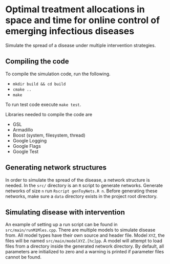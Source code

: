 # Optimal treatment allocations in space and time for online control of emerging infectious diseases

Simulate the spread of a disease under multiple intervention strategies.

## Compiling the code

To compile the simulation code, run the following.
- `mkdir build && cd build`
- `cmake ..`
- `make`

To run test code execute `make test`.

Libraries needed to compile the code are
- GSL
- Armadillo
- Boost (system, filesystem, thread)
- Google Logging
- Google Flags
- Google Test


## Generating network structures

In order to simulate the spread of the disease, a network structure is
needed.  In the `src/` directory is an `R` script to generate
networks.  Generate networks of size `n` run `Rscript genToyNets.R n`.
Before generating these networks, make sure a `data` directory exists
in the project root directory.

## Simulating disease with intervention

An example of setting up a run script can be found in
`src/main/runM1Mles.cpp`.  There are multiple models to simulate
disease from.  All model types have their own source and header file.
Model `XYZ`, the files will be named `src/main/modelXYZ.[hc]pp`.  A
model will attempt to load files from a directory inside the generated
network directory.  By default, all parameters are initialized to zero
and a warning is printed if parameter files cannot be found.
